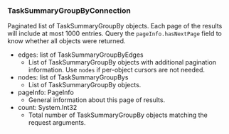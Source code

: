 ### TaskSummaryGroupByConnection
Paginated list of TaskSummaryGroupBy objects. Each page of the results will include at most 1000 entries. Query the `pageInfo.hasNextPage` field to know whether all objects were returned.

- edges: list of TaskSummaryGroupByEdges
  - List of TaskSummaryGroupBy objects with additional pagination information. Use `nodes` if per-object cursors are not needed.
- nodes: list of TaskSummaryGroupBys
  - List of TaskSummaryGroupBy objects.
- pageInfo: PageInfo
  - General information about this page of results.
- count: System.Int32
  - Total number of TaskSummaryGroupBy objects matching the request arguments.
